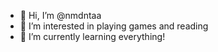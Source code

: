 - 👋 Hi, I’m @nmdntaa
- 👀 I’m interested in playing games and reading
- 🌱 I’m currently learning everything!

<!---
nmdntaa/nmdntaa is a ✨ special ✨ repository because its `README.md` (this file) appears on your GitHub profile.
You can click the Preview link to take a look at your changes.
--->
